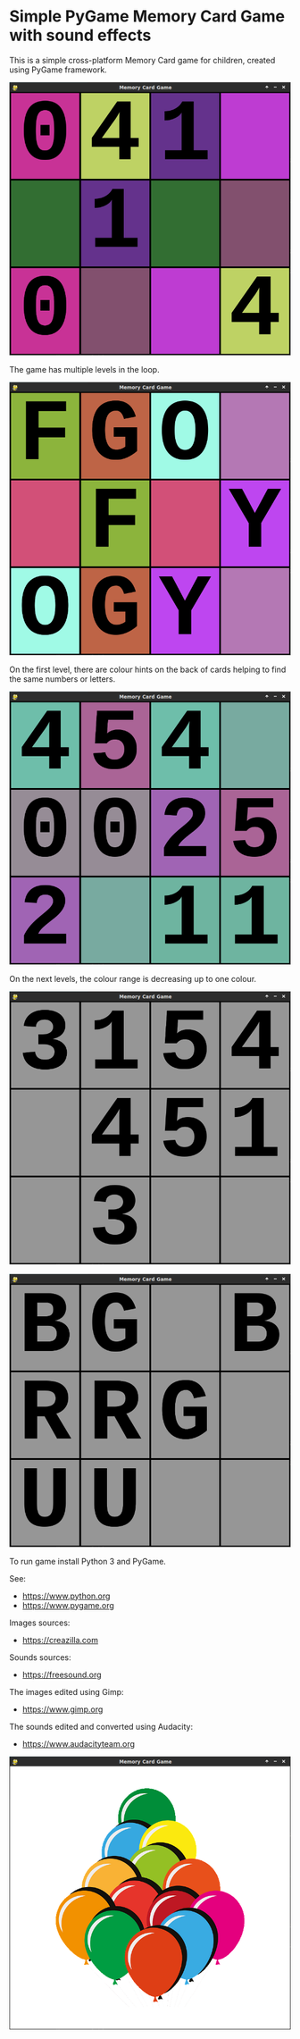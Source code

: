 # Simple PyGame Memory Card Game with sound effects

This is a simple cross-platform Memory Card game for children, created using PyGame framework.

![Screenshot1](./screenshots/01.png?raw=true)

The game has multiple levels in the loop.

![Screenshot1](./screenshots/04.png?raw=true)

On the first level, there are colour hints on the back of cards helping to find the same numbers or letters.

![Screenshot1](./screenshots/02.png?raw=true)

On the next levels, the colour range is decreasing up to one colour.

![Screenshot1](./screenshots/03.png?raw=true)

![Screenshot1](./screenshots/05.png?raw=true)

To run game install Python 3 and PyGame.

See: 
* https://www.python.org
* https://www.pygame.org


Images sources: 
* https://creazilla.com

Sounds sources:
* https://freesound.org

The images edited using Gimp:
* https://www.gimp.org

The sounds edited and converted using Audacity:
* https://www.audacityteam.org

![Screenshot1](./screenshots/06.png?raw=true)
